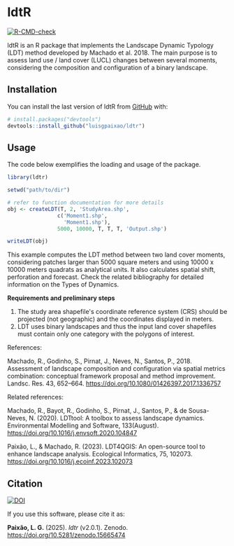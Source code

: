 # ldtR

[![R-CMD-check](https://github.com/luisgpaixao/ldtr/actions/workflows/R-CMD-check.yml/badge.svg)](https://github.com/luisgpaixao/ldtr/actions/workflows/R-CMD-check.yml)

ldtR is an R package that implements the Landscape Dynamic Typology (LDT) method developed by Machado et al. 2018. The main purpose is to assess land use / land cover (LUCL) changes between several moments, considering the composition and configuration of a binary landscape.


## Installation

You can install the last version of ldtR from
[GitHub](https://github.com/) with:

``` r
# install.packages("devtools")
devtools::install_github("luisgpaixao/ldtr")
```

## Usage

The code below exemplifies the loading and usage of the package.

``` r
library(ldtr)

setwd("path/to/dir")

# refer to function documentation for more details
obj <- createLDT(T, 2, 'StudyArea.shp',
                c('Moment1.shp',
                  'Moment1.shp'),
                5000, 10000, T, T, T, 'Output.shp')

writeLDT(obj)

```
This example computes the LDT method between two land cover moments, considering patches larger than 5000 square meters and using 10000 x 10000 meters quadrats as analytical units. It also calculates spatial shift, perforation and forecast.
Check the related bibliography for detailed information on the Types of Dynamics.

**Requirements and preliminary steps**

1. The study area shapefile's coordinate reference system (CRS) should be projected (not geographic) and the coordinates displayed in meters.
2. LDT uses binary landscapes and thus the input land cover shapefiles must contain only one category with the polygons of interest.

References:

Machado, R., Godinho, S., Pirnat, J., Neves, N., Santos, P., 2018. Assessment of landscape composition and configuration via spatial metrics combination: conceptual framework proposal and method improvement. Landsc. Res. 43, 652–664. https://doi.org/10.1080/01426397.2017.1336757

Related references:

Machado, R., Bayot, R., Godinho, S., Pirnat, J., Santos, P., & de Sousa-Neves, N. (2020). LDTtool: A toolbox to assess landscape dynamics. Environmental Modelling and Software, 133(August). https://doi.org/10.1016/j.envsoft.2020.104847

Paixão, L., & Machado, R. (2023). LDT4QGIS: An open-source tool to enhance landscape analysis. Ecological Informatics, 75, 102073. https://doi.org/10.1016/j.ecoinf.2023.102073


## Citation

[![DOI](https://zenodo.org/badge/DOI/10.5281/zenodo.15665474.svg)](https://doi.org/10.5281/zenodo.15665474)

If you use this software, please cite it as:

**Paixão, L. G.** (2025). *ldtr* (v2.0.1). Zenodo. https://doi.org/10.5281/zenodo.15665474
